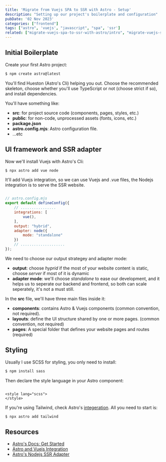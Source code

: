 ```yaml
---
title: 'Migrate from Vuejs SPA to SSR with Astro - Setup'
description: "Setting up our project's boilerplate and configuration"
pubDate: '02 Nov 2023'
categories: ["frontend"]
tags: ["astro", 'vuejs', "javascript", "spa", 'ssr']
related: ["migrate-vuejs-spa-to-ssr-with-astro/intro", "migrate-vuejs-spa-to-ssr-with-astro/rendering"]
---
```


## Initial Boilerplate

Create your first Astro project:

```bash
$ npm create astro@latest
```
You'll find Hueston (Astro's Cli) helping you out. Choose the recommended skeleton, choose whether you'll use TypeScript or not (choose strict if so), and install dependencies.


You'll have something like:

- **src**: for project source code (components, pages, styles, etc.)
- **public**: for non-code, unprocessed assets (fonts, icons, etc.)
- **package.json**
- **astro.config.mjs**: Astro configuration file.
- ...etc

## UI framework and SSR adapter

Now we'll install Vuejs with Astro's Cli:

```bash
$ npx astro add vue node
```
It'll add Vuejs integration, so we can use Vuejs and .vue files, the Nodejs integration is to serve the SSR website.

```js

// astro.config.mjs
export default defineConfig({
    // ................
    integrations: [
        vue(),
    ],
    output: "hybrid",
    adapter: node({
        mode: "standalone"
    })
    // ....................
});
```

We need to choose our output strategey and adapter mode:
- **output**: choose *hyprid* if the most of your website content is static, choose *server* if most of it is dynamic
- **adapter mode**: we'll choose *standalone* to ease our development, and it helps us to seperate our backend and frontend, so both can scale seperately, it's not a must still.

In the **src** file, we'll have three main files inside it:
- **components**: contains Astro & Vuejs components (common convention, not required).
- **layouts**: define the UI structure shared by one or more pages. (common convention, not required)
- **pages**: A special folder that defines your website pages and routes (required)

## Styling

Usually I use SCSS for styling, you only need to install:

```bash
$ npm install sass
```

Then declare the style language in your Astro component:

```astro

<style lang="scss">
</style>
```

If you're using Tailwind, check Astro's [integeration](https://docs.astro.build/en/guides/integrations-guide/tailwind/ "Astro docs"). All you need to start is:

```bash
$ npx astro add tailwind
```

## Resources

- [Astro's Docs: Get Started](https://docs.astro.build/en/install/auto/ 'Documentation')
- [Astro and Vuejs Integration](https://docs.astro.build/en/guides/integrations-guide/vue/ 'Documentation')
- [Astro's Nodejs SSR Adapter](https://docs.astro.build/en/guides/integrations-guide/node/ 'Documentation')
